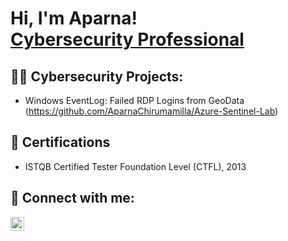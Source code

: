 <h1>Hi, I'm Aparna! <br/><a href="https://www.linkedin.com/in/aparna-chirumamilla-736a7230">Cybersecurity Professional</a></h1>

<h2>👨‍💻 Cybersecurity Projects:</h2>

  - Windows EventLog: Failed RDP Logins from GeoData (https://github.com/AparnaChirumamilla/Azure-Sentinel-Lab)

<h2> 📝 Certifications</h2>

- ISTQB Certified Tester Foundation Level (CTFL), 2013

<h2> 🤳 Connect with me:</h2>

[<img align="left" alt="AparnaChirumamilla| LinkedIn" width="22px" src="https://cdn.jsdelivr.net/npm/simple-icons@v3/icons/linkedin.svg" />][linkedin]


[linkedin]: https://www.linkedin.com/in/aparna-chirumamilla-736a7230

<!--
**AparnaChirumamilla/AparnaChirumamilla** is a ✨ _special_ ✨ repository because its `README.md` (this file) appears on your GitHub profile.

Here are some ideas to get you started:

- 🔭 I’m currently working on ...
- 🌱 I’m currently learning ...
- 👯 I’m looking to collaborate on ...
- 🤔 I’m looking for help with ...
- 💬 Ask me about ...
- 📫 How to reach me: ...
- 😄 Pronouns: ...
- ⚡ Fun fact: ...
-->
